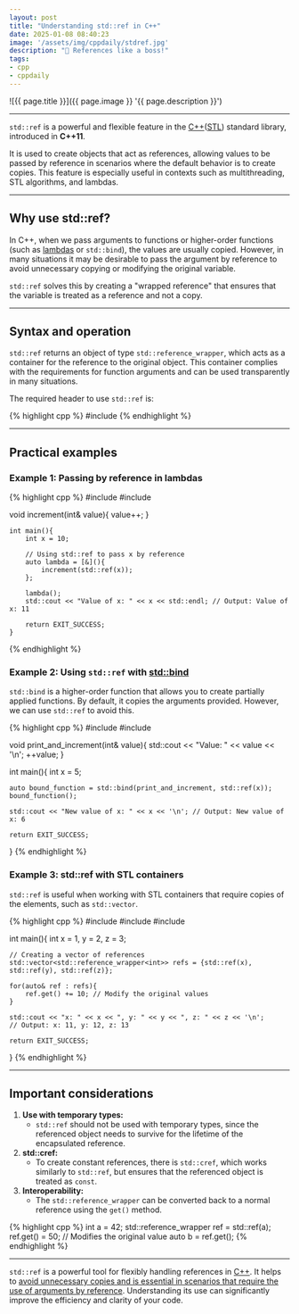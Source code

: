 ```yaml
---
layout: post
title: "Understanding std::ref in C++"
date: 2025-01-08 08:40:23
image: '/assets/img/cppdaily/stdref.jpg'
description: "🚀 References like a boss!"
tags:
- cpp
- cppdaily
---
```


![{{ page.title }}]({{ page.image }} '{{ page.description }}')

---

`std::ref` is a powerful and flexible feature in the [C++](https://terminalroot.com/tags#cpp)([STL](https://terminalroot.com/tags#cppdaily)) standard library, introduced in **C++11**.

It is used to create objects that act as references, allowing values to be passed by reference in scenarios where the default behavior is to create copies. This feature is especially useful in contexts such as multithreading, STL algorithms, and lambdas.

---

## Why use std::ref?
In C++, when we pass arguments to functions or higher-order functions (such as [lambdas](https://terminalroot.com/10-examples-of-using-lambda-functions-in-cpp/) or `std::bind`), the values are usually copied. However, in many situations it may be desirable to pass the argument by reference to avoid unnecessary copying or modifying the original variable.

`std::ref` solves this by creating a "wrapped reference" that ensures that the variable is treated as a reference and not a copy.

---

## Syntax and operation
`std::ref` returns an object of type `std::reference_wrapper`, which acts as a container for the reference to the original object. This container complies with the requirements for function arguments and can be used transparently in many situations.

The required header to use `std::ref` is:

{% highlight cpp %}
#include <functional>
{% endhighlight %}

---

## Practical examples

### Example 1: Passing by reference in lambdas

{% highlight cpp %}
#include <iostream>
#include <functional>

void increment(int& value){
    value++; }

    int main(){
        int x = 10;

        // Using std::ref to pass x by reference
        auto lambda = [&](){
            increment(std::ref(x));
        };

        lambda();
        std::cout << "Value of x: " << x << std::endl; // Output: Value of x: 11

        return EXIT_SUCCESS;
    }
{% endhighlight %}

### Example 2: Using `std::ref` with [std::bind](https://terminalroot.com/cppdaily-episode002-stdbind-e-stdplaceholders-10-examples/)
`std::bind` is a higher-order function that allows you to create partially applied functions. By default, it copies the arguments provided. However, we can use `std::ref` to avoid this.

{% highlight cpp %}
#include <iostream>
#include <functional>

void print_and_increment(int& value){
    std::cout << "Value: " << value << '\n';
    ++value;
}

int main(){
    int x = 5;

    auto bound_function = std::bind(print_and_increment, std::ref(x));
    bound_function();

    std::cout << "New value of x: " << x << '\n'; // Output: New value of x: 6

    return EXIT_SUCCESS;
}
{% endhighlight %}

### Example 3: std::ref with STL containers
`std::ref` is useful when working with STL containers that require copies of the elements, such as `std::vector`.

{% highlight cpp %}
#include <iostream>
#include <vector>
#include <functional>

int main(){
    int x = 1, y = 2, z = 3;

    // Creating a vector of references
    std::vector<std::reference_wrapper<int>> refs = {std::ref(x), std::ref(y), std::ref(z)};

    for(auto& ref : refs){
        ref.get() += 10; // Modify the original values
    }

    std::cout << "x: " << x << ", y: " << y << ", z: " << z << '\n';
    // Output: x: 11, y: 12, z: 13

    return EXIT_SUCCESS;
}
{% endhighlight %}

---

## Important considerations
1. **Use with temporary types:**
    - `std::ref` should not be used with temporary types, since the referenced object needs to survive for the lifetime of the encapsulated reference.
2. **std::cref:**
    - To create constant references, there is `std::cref`, which works similarly to `std::ref`, but ensures that the referenced object is treated as `const`.
3. **Interoperability:**
    - The `std::reference_wrapper` can be converted back to a normal reference using the `get()` method.

{% highlight cpp %}
int a = 42;
std::reference_wrapper<int> ref = std::ref(a);
ref.get() = 50; // Modifies the original value
auto b = ref.get(); 
{% endhighlight %}

---

`std::ref` is a powerful tool for flexibly handling references in [C++](https://terminalroot.com/tags#cpp). It helps to <u>avoid unnecessary copies and is essential in scenarios that require the use of arguments by reference</u>. Understanding its use can significantly improve the efficiency and clarity of your code.


